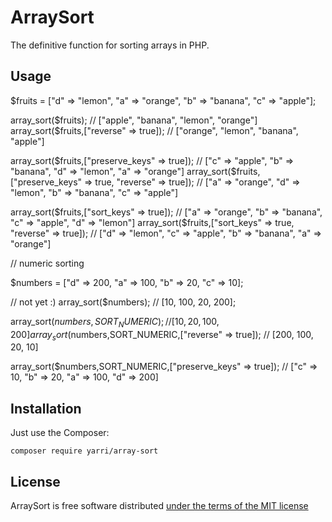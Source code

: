 ArraySort
=========

The definitive function for sorting arrays in PHP.

Usage
-----

  $fruits = ["d" => "lemon", "a" => "orange", "b" => "banana", "c" => "apple"];

  array_sort($fruits); // ["apple", "banana", "lemon", "orange"]
  array_sort($fruits,["reverse" => true]); // ["orange", "lemon", "banana", "apple"]

  array_sort($fruits,["preserve_keys" => true]); // ["c" => "apple", "b" => "banana", "d" => "lemon", "a" => "orange"]
  array_sort($fruits,["preserve_keys" => true, "reverse" => true]); // ["a" => "orange", "d" => "lemon", "b" => "banana", "c" => "apple"]

  array_sort($fruits,["sort_keys" => true]); // ["a" => "orange", "b" => "banana", "c" => "apple", "d" => "lemon"]
  array_sort($fruits,["sort_keys" => true, "reverse" => true]); // ["d" => "lemon", "c" => "apple", "b" => "banana", "a" => "orange"]

  // numeric sorting

  $numbers = ["d" => 200, "a" => 100, "b" => 20, "c" => 10];

  // not yet :)
  array_sort($numbers); // [10, 100, 20, 200];

  array_sort($numbers,SORT_NUMERIC); // [10, 20, 100, 200]
  array_sort($numbers,SORT_NUMERIC,["reverse" => true]); // [200, 100, 20, 10]

  array_sort($numbers,SORT_NUMERIC,["preserve_keys" => true]); // ["c" => 10, "b" => 20, "a" => 100, "d" => 200]

Installation
------------

Just use the Composer:

    composer require yarri/array-sort

License
-------

ArraySort is free software distributed [under the terms of the MIT license](http://www.opensource.org/licenses/mit-license)

[//]: # ( vim: set ts=2 et: )
